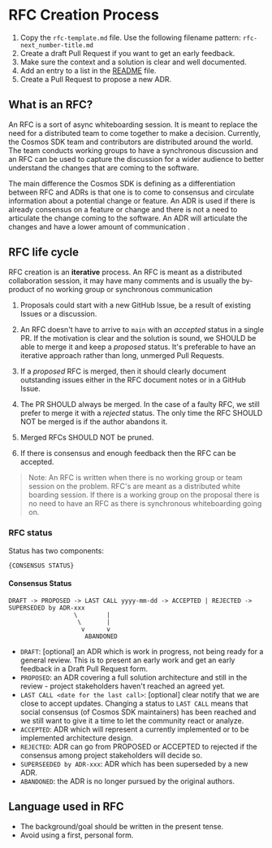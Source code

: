 # RFC Creation Process

1. Copy the `rfc-template.md` file. Use the following filename pattern: `rfc-next_number-title.md`
2. Create a draft Pull Request if you want to get an early feedback.
3. Make sure the context and a solution is clear and well documented.
4. Add an entry to a list in the [README](./README.md) file.
5. Create a Pull Request to propose a new ADR.

## What is an RFC?

An RFC is a sort of async whiteboarding session. It is meant to replace the need for a distributed team to come together to make a decision. Currently, the Cosmos SDK team and contributors are distributed around the world. The team conducts working groups to have a synchronous discussion and an RFC can be used to capture the discussion for a wider audience to better understand the changes that are coming to the software. 

The main difference the Cosmos SDK is defining as a differentiation between RFC and ADRs is that one is to come to consensus and circulate information about a potential change or feature. An ADR is used if there is already consensus on a feature or change and there is not a need to articulate the change coming to the software. An ADR will articulate the changes and have a lower amount of communication .   

## RFC life cycle

RFC creation is an **iterative** process. An RFC is meant as a distributed collaboration session, it may have many comments and is usually the by-product of no working group or synchronous communication 

1. Proposals could start with a new GitHub Issue,  be a result of existing Issues or a discussion.

2. An RFC doesn't have to arrive to `main` with an _accepted_ status in a single PR. If the motivation is clear and the solution is sound, we SHOULD be able to merge it and keep a _proposed_ status. It's preferable to have an iterative approach rather than long, unmerged Pull Requests.

3. If a _proposed_ RFC is merged, then it should clearly document outstanding issues either in the RFC document notes or in a GitHub Issue.

4. The PR SHOULD always be merged. In the case of a faulty RFC, we still prefer to  merge it with a _rejected_ status. The only time the RFC SHOULD NOT be merged is if the author abandons it.

5. Merged RFCs SHOULD NOT be pruned.

6. If there is consensus and enough feedback then the RFC can be accepted. 

> Note: An RFC is written when there is no working group or team session on the problem. RFC's are meant as a distributed white boarding session. If there is a working group on the proposal there is no need to have an RFC as there is synchronous whiteboarding going on. 

### RFC status

Status has two components:

```text
{CONSENSUS STATUS}
```

#### Consensus Status

```text
DRAFT -> PROPOSED -> LAST CALL yyyy-mm-dd -> ACCEPTED | REJECTED -> SUPERSEDED by ADR-xxx
                  \        |
                   \       |
                    v      v
                     ABANDONED
```

* `DRAFT`: [optional] an ADR which is work in progress, not being ready for a general review. This is to present an early work and get an early feedback in a Draft Pull Request form.
* `PROPOSED`: an ADR covering a full solution architecture and still in the review - project stakeholders haven't reached an agreed yet.
* `LAST CALL <date for the last call>`: [optional] clear notify that we are close to accept updates. Changing a status to `LAST CALL` means that social consensus (of Cosmos SDK maintainers) has been reached and we still want to give it a time to let the community react or analyze.
* `ACCEPTED`: ADR which will represent a currently implemented or to be implemented architecture design.
* `REJECTED`: ADR can go from PROPOSED or ACCEPTED to rejected if the consensus among project stakeholders will decide so.
* `SUPERSEEDED by ADR-xxx`: ADR which has been superseded by a new ADR.
* `ABANDONED`: the ADR is no longer pursued by the original authors.

## Language used in RFC

* The background/goal should be written in the present tense.
* Avoid using a first, personal form.
